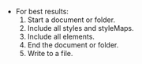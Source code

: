 
  - For best results:
    1. Start a document or folder.
    2. Include all styles and styleMaps.
    3. Include all elements.
    4. End the document or folder.
    5. Write to a file.
